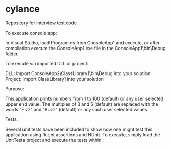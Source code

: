 # cylance
Repository for interview test code

To execute console app:

In Visual Studio, load Program.cs from ConsoleApp1 and execute, or after compilation execute the ConsoleApp1.exe file in the ConsoleApp1\bin\Debug folder.

To execute via imported DLL or project:

DLL:  Import ConsoleApp2\ClassLibrary1\bin\Debug into your solution
Project: Import ClassLibrary1 into your solution

Purpose:

This application prints numbers from 1 to 100 (default) or any user selected upper end value.  The multiples of 3 and 5 (default) are replaced with the words "Fizz" and "Buzz" (default) or any such user selected values.

Tests:

Several unit tests have been included to show how one might test this application using fluent assertions and NUnit.  To execute, simply load the UnitTests project and execute the tests within.

